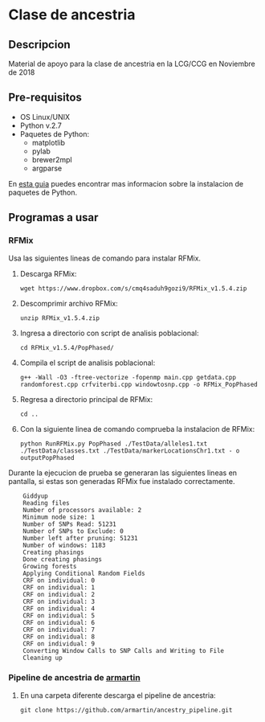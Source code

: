 # Clase de ancestria

## Descripcion

Material de apoyo para la clase de ancestria en la LCG/CCG en Noviembre de 2018

## Pre-requisitos

- OS Linux/UNIX
- Python v.2.7
- Paquetes de Python:
	- matplotlib
	- pylab
	- brewer2mpl
	- argparse


En [esta guia](https://docs.python.org/3/installing/index.html) puedes encontrar mas informacion sobre la instalacion de paquetes de Python.

## Programas a usar

### RFMix

Usa las siguientes lineas de comando para instalar RFMix.
 1. Descarga RFMix:

	`wget https://www.dropbox.com/s/cmq4saduh9gozi9/RFMix_v1.5.4.zip`

 2. Descomprimir archivo RFMix:

	`unzip RFMix_v1.5.4.zip`

 3. Ingresa a directorio con script de analisis poblacional:

	`cd RFMix_v1.5.4/PopPhased/`

 4. Compila el script de analisis poblacional:

	```shell
	g++ -Wall -O3 -ftree-vectorize -fopenmp main.cpp getdata.cpp randomforest.cpp crfviterbi.cpp windowtosnp.cpp -o RFMix_PopPhased
	```

 5. Regresa a directorio principal de RFMix:

	`cd ..`

 6. Con la siguiente linea de comando comprueba la instalacion de RFMix:

	```
	python RunRFMix.py PopPhased ./TestData/alleles1.txt ./TestData/classes.txt ./TestData/markerLocationsChr1.txt - o outputPopPhased
	```


Durante la ejecucion de prueba se generaran las siguientes lineas en pantalla, si estas son generadas RFMix fue instalado correctamente.

```    
    Giddyup
    Reading files
    Number of processors available: 2
    Minimum node size: 1
    Number of SNPs Read: 51231
    Number of SNPs to Exclude: 0
    Number left after pruning: 51231
    Number of windows: 1183
    Creating phasings
    Done creating phasings
    Growing forests
    Applying Conditional Random Fields
    CRF on individual: 0
    CRF on individual: 1
    CRF on individual: 2
    CRF on individual: 3
    CRF on individual: 4
    CRF on individual: 5
    CRF on individual: 6
    CRF on individual: 7
    CRF on individual: 8
    CRF on individual: 9
    Converting Window Calls to SNP Calls and Writing to File
    Cleaning up
```

### Pipeline de ancestria de [armartin](https://github.com/armartin)

1. En una carpeta diferente descarga el pipeline de ancestria:
	```shell
	git clone https://github.com/armartin/ancestry_pipeline.git
	```
